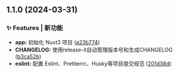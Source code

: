 

## 1.1.0 (2024-03-31)


### ✨ Features | 新功能

* **app:** 初始化 Nuxt3 项目 ([a23b774](https://github.com/baiwumm/nuxt-navigation/commit/a23b774d80ed340949899795e91e32dc5165a979))
* **CHANGELOG:** 使用release-it自动管理版本号和生成CHANGELOG ([b3ca52b](https://github.com/baiwumm/nuxt-navigation/commit/b3ca52b7281023bb3070a2aed7794455fd4d82b1))
* **eslint:** 配置 Eslint、Prettierrc、Husky等项目提交规范 ([201d38d](https://github.com/baiwumm/nuxt-navigation/commit/201d38dbb4d8d03b7d3257286f8b51c5ecc5285c))
